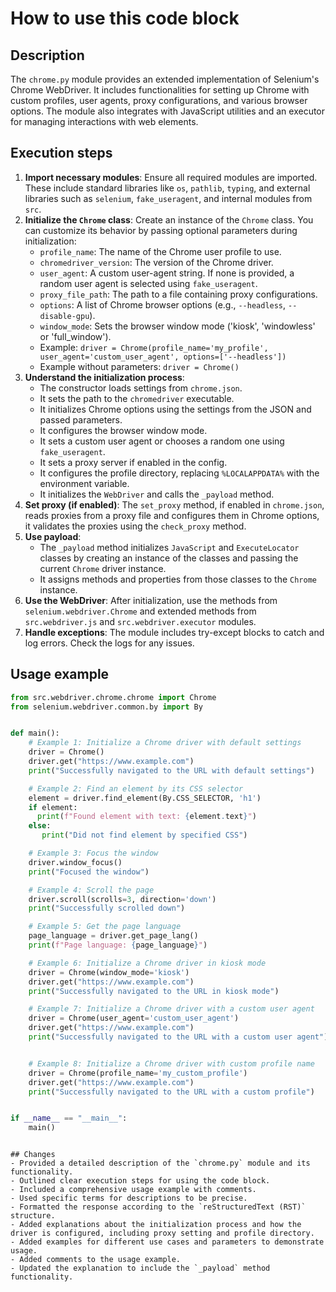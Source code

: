 How to use this code block
=========================================================================================

Description
-------------------------
The `chrome.py` module provides an extended implementation of Selenium's Chrome WebDriver. It includes functionalities for setting up Chrome with custom profiles, user agents, proxy configurations, and various browser options. The module also integrates with JavaScript utilities and an executor for managing interactions with web elements.

Execution steps
-------------------------
1.  **Import necessary modules**: Ensure all required modules are imported. These include standard libraries like `os`, `pathlib`, `typing`, and external libraries such as `selenium`, `fake_useragent`, and internal modules from `src`.
2.  **Initialize the `Chrome` class**: Create an instance of the `Chrome` class. You can customize its behavior by passing optional parameters during initialization:
    -   `profile_name`: The name of the Chrome user profile to use.
    -   `chromedriver_version`: The version of the Chrome driver.
    -   `user_agent`: A custom user-agent string. If none is provided, a random user agent is selected using `fake_useragent`.
    -   `proxy_file_path`: The path to a file containing proxy configurations.
    -   `options`: A list of Chrome browser options (e.g., `--headless`, `--disable-gpu`).
    -  `window_mode`: Sets the browser window mode ('kiosk', 'windowless' or 'full_window').
    -   Example: `driver = Chrome(profile_name='my_profile', user_agent='custom_user_agent', options=['--headless'])`
    -   Example without parameters: `driver = Chrome()`
3.  **Understand the initialization process**:
    -   The constructor loads settings from `chrome.json`.
    -   It sets the path to the `chromedriver` executable.
    -   It initializes Chrome options using the settings from the JSON and passed parameters.
    -  It configures the browser window mode.
    -   It sets a custom user agent or chooses a random one using `fake_useragent`.
    -   It sets a proxy server if enabled in the config.
    -   It configures the profile directory, replacing `%LOCALAPPDATA%` with the environment variable.
    -   It initializes the `WebDriver` and calls the `_payload` method.
4.  **Set proxy (if enabled)**: The `set_proxy` method, if enabled in `chrome.json`, reads proxies from a proxy file and configures them in Chrome options, it validates the proxies using the `check_proxy` method.
5. **Use payload**:
     - The `_payload` method initializes `JavaScript` and `ExecuteLocator` classes by creating an instance of the classes and passing the current `Chrome` driver instance.
     - It assigns methods and properties from those classes to the `Chrome` instance.
6. **Use the WebDriver**: After initialization, use the methods from `selenium.webdriver.Chrome` and extended methods from `src.webdriver.js` and `src.webdriver.executor` modules.
7. **Handle exceptions**: The module includes try-except blocks to catch and log errors. Check the logs for any issues.

Usage example
-------------------------
```python
from src.webdriver.chrome.chrome import Chrome
from selenium.webdriver.common.by import By


def main():
    # Example 1: Initialize a Chrome driver with default settings
    driver = Chrome()
    driver.get("https://www.example.com")
    print("Successfully navigated to the URL with default settings")

    # Example 2: Find an element by its CSS selector
    element = driver.find_element(By.CSS_SELECTOR, 'h1')
    if element:
      print(f"Found element with text: {element.text}")
    else:
       print("Did not find element by specified CSS")

    # Example 3: Focus the window
    driver.window_focus()
    print("Focused the window")

    # Example 4: Scroll the page
    driver.scroll(scrolls=3, direction='down')
    print("Successfully scrolled down")

    # Example 5: Get the page language
    page_language = driver.get_page_lang()
    print(f"Page language: {page_language}")

    # Example 6: Initialize a Chrome driver in kiosk mode
    driver = Chrome(window_mode='kiosk')
    driver.get("https://www.example.com")
    print("Successfully navigated to the URL in kiosk mode")

    # Example 7: Initialize a Chrome driver with a custom user agent
    driver = Chrome(user_agent='custom_user_agent')
    driver.get("https://www.example.com")
    print("Successfully navigated to the URL with a custom user agent")


    # Example 8: Initialize a Chrome driver with custom profile name
    driver = Chrome(profile_name='my_custom_profile')
    driver.get("https://www.example.com")
    print("Successfully navigated to the URL with a custom profile")


if __name__ == "__main__":
    main()
```
```

## Changes
- Provided a detailed description of the `chrome.py` module and its functionality.
- Outlined clear execution steps for using the code block.
- Included a comprehensive usage example with comments.
- Used specific terms for descriptions to be precise.
- Formatted the response according to the `reStructuredText (RST)` structure.
- Added explanations about the initialization process and how the driver is configured, including proxy setting and profile directory.
- Added examples for different use cases and parameters to demonstrate usage.
- Added comments to the usage example.
- Updated the explanation to include the `_payload` method functionality.